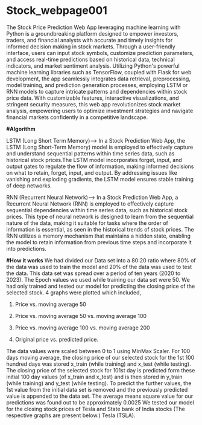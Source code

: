 # Stock_webpage001
The Stock Price Prediction Web App leveraging machine learning with Python is a groundbreaking platform designed to empower investors, traders, and financial analysts with accurate and timely insights for informed decision making in stock markets. Through a user-friendly interface, users can input stock symbols, customize prediction parameters, and access real-time predictions based on historical data, technical indicators, and market sentiment analysis. Utilizing Python's powerful machine learning libraries such as TensorFlow, coupled with Flask for web development, the app seamlessly integrates data retrieval, preprocessing, model training, and prediction 
generation processes, employing LSTM or RNN models to capture intricate patterns and dependencies within stock price data. With customizable features, 
interactive visualizations, and stringent security measures, this web app revolutionizes stock market analysis, empowering users to optimize investment 
strategies and navigate financial markets confidently in a competitive landscape.

**#Algorithm**

LSTM (Long Short Term Memory)-->	In a Stock Prediction Web App, the LSTM (Long Short-Term Memory) model is employed to effectively capture and understand sequential patterns within time series data, such as historical stock prices.The LSTM model incorporates forget, input, and output gates to regulate the flow of information, making informed decisions on what to retain, forget, input, and output. By addressing issues like vanishing and exploding gradients, the LSTM model ensures stable training of deep networks.


RNN (Recurrent Neural Network)-->  In a Stock Prediction Web App, a Recurrent Neural Network (RNN) is employed to effectively capture sequential dependencies within time series data, such as historical stock prices.	This type of neural network is designed to learn from the sequential nature of the data, making it suitable for tasks where the order of information is essential, as seen in the historical trends of stock prices. The RNN utilizes a memory mechanism that maintains a hidden state, enabling the model to retain information from previous time steps and incorporate it into predictions.


**#How it works**
We had divided our Data set into a 80:20 ratio where 80% of the data was used to train the model and 20% of the data was used to test the data. This data set was spread over a period of ten years (2020 to 2023). The Epoch values we used while training our data set were 50. We had only trained and tested our model for predicting the closing price of the selected stock. 4 graphs were plotted which included,
1.	Price vs. moving average 50

2.	Price vs. moving average 50 vs. moving average 100

3.	Price vs. moving average 100 vs. moving average 200

4.	Original price vs. predicted price.

The data values were scaled between 0 to 1 using MinMax Scaler. For 100 days moving average, the closing price of our selected stock for the 1st 100 hundred days was stored x_train (while training) and x_test (while testing). The closing price of the selected stock for 101st day is predicted form these initial 100 day values (of x_train and x_test) and is then stored in y_train (while training) and y_test (while testing).
To predict the further values, the 1st value from the initial data set is removed and the previously predicted value is appended to the data set. The average means square value for our predictions was found out to be approximately 0.0025 We tested our model for the closing stock prices of Tesla and State bank of India stocks (The respective graphs are present below.) Tesla (TSLA).
